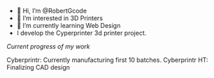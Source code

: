 - 👋 Hi, I’m @RobertGcode
- 👀 I’m interested in 3D Printers
- 🌱 I’m currently learning Web Design
- I develop the Cyperprinter 3d printer project.

*Current progress of my work*

Cyberprintr:     Currently manufacturing first 10 batches.
Cyberprintr HT:  Finalizing CAD design

